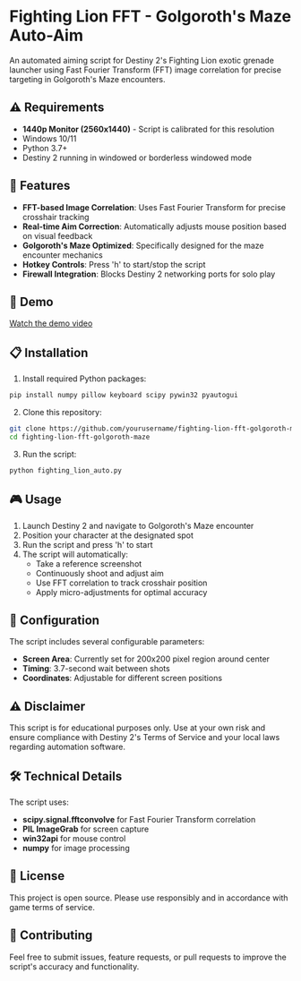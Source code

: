 # Fighting Lion FFT - Golgoroth's Maze Auto-Aim

An automated aiming script for Destiny 2's Fighting Lion exotic grenade launcher using Fast Fourier Transform (FFT) image correlation for precise targeting in Golgoroth's Maze encounters.

## ⚠️ Requirements

- **1440p Monitor (2560x1440)** - Script is calibrated for this resolution
- Windows 10/11
- Python 3.7+
- Destiny 2 running in windowed or borderless windowed mode

## 🎯 Features

- **FFT-based Image Correlation**: Uses Fast Fourier Transform for precise crosshair tracking
- **Real-time Aim Correction**: Automatically adjusts mouse position based on visual feedback
- **Golgoroth's Maze Optimized**: Specifically designed for the maze encounter mechanics
- **Hotkey Controls**: Press 'h' to start/stop the script
- **Firewall Integration**: Blocks Destiny 2 networking ports for solo play

## 🎥 Demo
[Watch the demo video](https://www.youtube.com/watch?v=Vx1zXPyDAZ0)

## 📋 Installation

1. Install required Python packages:
```bash
pip install numpy pillow keyboard scipy pywin32 pyautogui
```

2. Clone this repository:
```bash
git clone https://github.com/yourusername/fighting-lion-fft-golgoroth-maze.git
cd fighting-lion-fft-golgoroth-maze
```

3. Run the script:
```bash
python fighting_lion_auto.py
```

## 🎮 Usage

1. Launch Destiny 2 and navigate to Golgoroth's Maze encounter
2. Position your character at the designated spot
3. Run the script and press 'h' to start
4. The script will automatically:
   - Take a reference screenshot
   - Continuously shoot and adjust aim
   - Use FFT correlation to track crosshair position
   - Apply micro-adjustments for optimal accuracy

## 🔧 Configuration

The script includes several configurable parameters:

- **Screen Area**: Currently set for 200x200 pixel region around center
- **Timing**: 3.7-second wait between shots
- **Coordinates**: Adjustable for different screen positions

## ⚠️ Disclaimer

This script is for educational purposes only. Use at your own risk and ensure compliance with Destiny 2's Terms of Service and your local laws regarding automation software.

## 🛠️ Technical Details

The script uses:
- **scipy.signal.fftconvolve** for Fast Fourier Transform correlation
- **PIL ImageGrab** for screen capture
- **win32api** for mouse control
- **numpy** for image processing

## 📝 License

This project is open source. Please use responsibly and in accordance with game terms of service.

## 🤝 Contributing

Feel free to submit issues, feature requests, or pull requests to improve the script's accuracy and functionality.
